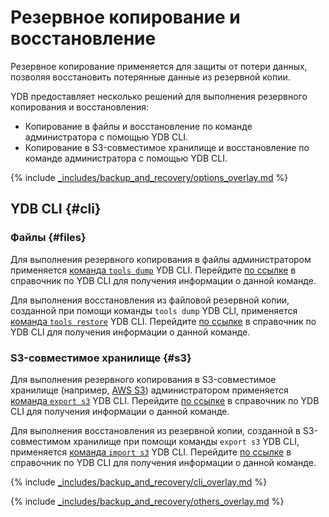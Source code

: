 # Резервное копирование и восстановление

Резервное копирование применяется для защиты от потери данных, позволяя восстановить потерянные данные из резервной копии.

YDB предоставляет несколько решений для выполнения резервного копирования и восстановления:

* Копирование в файлы и восстановление по команде администратора с помощью YDB CLI.
* Копирование в S3-совместимое хранилище и восстановление по команде администратора с помощью YDB CLI.

{% include [_includes/backup_and_recovery/options_overlay.md](_includes/backup_and_recovery/options_overlay.md) %}

## YDB CLI {#cli}

### Файлы {#files}

Для выполнения резервного копирования в файлы администратором применяется [команда `tools dump`](../reference/ydb-cli/export_import/tools_dump.md) YDB CLI. Перейдите [по ссылке](../reference/ydb-cli/export_import/tools_dump.md) в справочник по YDB CLI для получения информации о данной команде.

Для выполнения восстановления из файловой резервной копии, созданной при помощи команды `tools dump` YDB CLI, применяется [команда `tools restore`](../reference/ydb-cli/export_import/tools_restore.md) YDB CLI. Перейдите [по ссылке](../reference/ydb-cli/export_import/tools_restore.md) в справочник по YDB CLI для получения информации о данной команде.

### S3-совместимое хранилище {#s3}

Для выполнения резервного копирования в S3-совместимое хранилище (например, [AWS S3](https://docs.aws.amazon.com/AmazonS3/latest/dev/Introduction.html)) администратором применяется [команда `export s3`](../reference/ydb-cli/export_import/s3_export.md) YDB CLI. Перейдите [по ссылке](../reference/ydb-cli/export_import/s3_export.md) в справочник по YDB CLI для получения информации о данной команде.

Для выполнения восстановления из резервной копии, созданной в S3-совместимом хранилище при помощи команды `export s3` YDB CLI, применяется [команда `import s3`](../reference/ydb-cli/export_import/s3_import.md) YDB CLI. Перейдите [по ссылке](../reference/ydb-cli/export_import/s3_import.md) в справочник по YDB CLI для получения информации о данной команде.

{% include [_includes/backup_and_recovery/cli_overlay.md](_includes/backup_and_recovery/cli_overlay.md) %}

{% include [_includes/backup_and_recovery/others_overlay.md](_includes/backup_and_recovery/others_overlay.md) %}
